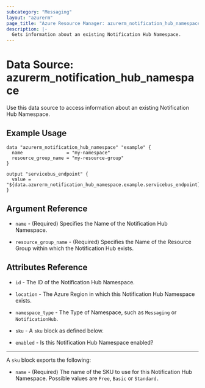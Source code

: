 ```yaml
---
subcategory: "Messaging"
layout: "azurerm"
page_title: "Azure Resource Manager: azurerm_notification_hub_namespace"
description: |-
  Gets information about an existing Notification Hub Namespace.
---
```


# Data Source: azurerm_notification_hub_namespace

Use this data source to access information about an existing Notification Hub Namespace.

## Example Usage

```hcl
data "azurerm_notification_hub_namespace" "example" {
  name                = "my-namespace"
  resource_group_name = "my-resource-group"
}

output "servicebus_endpoint" {
  value = "${data.azurerm_notification_hub_namespace.example.servicebus_endpoint}"
}
```

## Argument Reference

* `name` - (Required) Specifies the Name of the Notification Hub Namespace.

* `resource_group_name` - (Required) Specifies the Name of the Resource Group within which the Notification Hub exists.

## Attributes Reference

* `id` - The ID of the Notification Hub Namespace.

* `location` - The Azure Region in which this Notification Hub Namespace exists.

* `namespace_type` - The Type of Namespace, such as `Messaging` or `NotificationHub`.

* `sku` - A `sku` block as defined below.

* `enabled` - Is this Notification Hub Namespace enabled?

---

A `sku` block exports the following:

* `name` - (Required) The name of the SKU to use for this Notification Hub Namespace. Possible values are `Free`, `Basic` or `Standard.`
